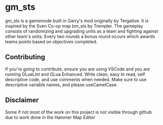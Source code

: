# gm_sts
gm_sts is a gamemode built in Garry's mod originally by Tergative. It is inspired by the Sven Co-op map bm_sts by Trempler. The gameplay consists of randomizing and upgrading units as a team and fighting against other team's units. Every two rounds a bonus round occurs which awards teams points based on objectives completed. 


## Contributing
If you're going to contribute, ensure you are using VSCode and you are running GLuaLint and GLua Enhanced.
Write clean, easy to read, self descriptive code, and use comments when needed.
Make sure to use descriptive variable names, and please useCamelCase.

## Disclaimer
Some if not most of the work on this project is not visible through github due to work done in the Hammer Map Editor